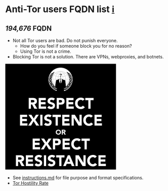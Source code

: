 # Anti-Tor users FQDN list [ℹ](https://ss.wodferndripvpe6ib4uz4rtngrnzichnirgn7t5x64gxcyroopbhsuqd.onion/ss/pct_at.php)


[//]: # (do not edit me; start)

## *194,676* FQDN

[//]: # (do not edit me; end)


- Not all Tor users are bad. Do not punish everyone.
  - How do you feel if someone block you for no reason?
  - Using Tor is not a crime.
- Blocking Tor is not a solution. There are VPNs, webproxies, and botnets.


![](../../image/anonexist.jpg)


- See [instructions.md](../../instructions.md) for file purpose and format specifications.
- [Tor Hostility Rate](../../not_cloudflare/domains/README.md)